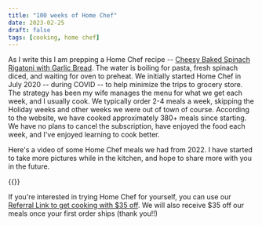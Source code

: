 ```yaml
---
title: "100 weeks of Home Chef"
date: 2023-02-25
draft: false
tags: [cooking, home chef]
---
```


As I write this I am prepping a Home Chef recipe -- [Cheesy Baked Spinach Rigatoni with Garlic Bread](IMG_4421.jpg).  The water is boiling for pasta, fresh spinach diced, and waiting for oven to preheat.  We initially started Home Chef in July 2020 -- during COVID -- to help minimize the trips to grocery store. The strategy has been my wife manages the menu for what we get each week, and I usually cook.  We typically order 2-4 meals a week, skipping the Holiday weeks and other weeks we were out of town of course.  According to the website, we have cooked approximately 380+ meals since starting.  We have no plans to cancel the subscription, have enjoyed the food each week, and I've enjoyed learning to cook better.

Here's a video of some Home Chef meals we had from 2022.  I have started to take more pictures while in the kitchen, and hope to share more with you in the future.

{{<youtube id="0zjZsIXOSMY" title="Some new Home Chef meals from 2022" >}}

If you're interested in trying Home Chef for yourself, you can use our [Referral Link to get cooking with $35 off](https://www.homechef.com/invite/bryank47). We will also receive $35 off our meals once your first order ships (thank you!!)